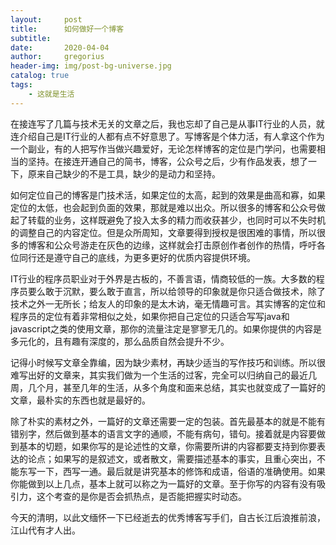 ```yaml
---
layout:     post
title:      如何做好一个博客
subtitle:   
date:       2020-04-04
author:     gregorius
header-img: img/post-bg-universe.jpg
catalog: true
tags:
    - 这就是生活
---
```


在接连写了几篇与技术无关的文章之后，我也忘却了自己是从事IT行业的人员，就连介绍自己是IT行业的人都有点不好意思了。写博客是个体力活，有人拿这个作为一个副业，有的人把写作当做兴趣爱好，无论怎样博客的定位是门学问，也需要相当的坚持。在接连开通自己的简书，博客，公众号之后，少有作品发表，想了一下，原来自己缺少的不是工具，缺少的是动力和坚持。

如何定位自己的博客是门技术活，如果定位的太高，起到的效果是曲高和寡，如果定位的太低，也会起到负面的效果，那就是难以出众。所以很多的博客和公众号做起了转载的业务，这样既避免了投入太多的精力而收获甚少，也同时可以不失时机的调整自己的内容定位。但是众所周知，文章要得到授权是很困难的事情，所以很多的博客和公众号游走在灰色的边缘，这样就会打击原创作者创作的热情，呼吁各位同行还是遵守自己的底线，为更多更好的优质内容提供环境。

IT行业的程序员职业对于外界是古板的，不善言语，情商较低的一族。大多数的程序员要么敢于沉默，要么敢于直言，所以给领导的印象就是你只适合做技术，除了技术之外一无所长；给友人的印象的是太木讷，毫无情趣可言。其实博客的定位和程序员的定位有着非常相似之处，如果你把自己定位的只适合写写java和javascript之类的使用文章，那你的流量注定是寥寥无几的。如果你提供的内容是多元化的，且有趣有深度的，那么品质自然会提升不少。

记得小时候写文章全靠编，因为缺少素材，再缺少适当的写作技巧和训练。所以很难写出好的文章来，其实我们做为一个生活的过客，完全可以归纳自己的最近几周，几个月，甚至几年的生活，从多个角度和面来总结，其实也就变成了一篇好的文章，最朴实的东西也就是最好的。

除了朴实的素材之外，一篇好的文章还需要一定的包装。首先最基本的就是不能有错别字，然后做到基本的语言文字的通顺，不能有病句，错句。接着就是内容要做到基本的切题，如果你写的是论述性的文章，你需要所讲的内容都要支持到你要表达的论点；如果写的是叙述文，或者散文，需要描述基本的事实，且重心突出，不能东写一下，西写一通。最后就是讲究基本的修饰和成语，俗语的准确使用。如果你能做到以上几点，基本上就可以称之为一篇好的文章。至于你写的内容有没有吸引力，这个考查的是你是否会抓热点，是否能把握实时动态。

今天的清明，以此文缅怀一下已经逝去的优秀博客写手们，自古长江后浪推前浪，江山代有才人出。